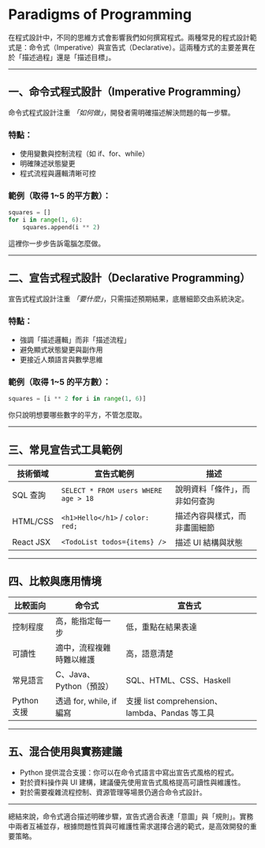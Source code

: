# Paradigms of Programming

在程式設計中，不同的思維方式會影響我們如何撰寫程式。兩種常見的程式設計範式是：命令式（Imperative）與宣告式（Declarative）。這兩種方式的主要差異在於「描述過程」還是「描述目標」。

---

## 一、命令式程式設計（Imperative Programming）

命令式程式設計注重 *「如何做」*，開發者需明確描述解決問題的每一步驟。

### 特點：

* 使用變數與控制流程（如 if、for、while）
* 明確陳述狀態變更
* 程式流程與邏輯清晰可控

### 範例（取得 1\~5 的平方數）：

```python
squares = []
for i in range(1, 6):
    squares.append(i ** 2)
```

這裡你一步步告訴電腦怎麼做。

---

## 二、宣告式程式設計（Declarative Programming）

宣告式程式設計注重 *「要什麼」*，只需描述預期結果，底層細節交由系統決定。

### 特點：

* 強調「描述邏輯」而非「描述流程」
* 避免顯式狀態變更與副作用
* 更接近人類語言與數學思維

### 範例（取得 1\~5 的平方數）：

```python
squares = [i ** 2 for i in range(1, 6)]
```

你只說明想要哪些數字的平方，不管怎麼取。

---

## 三、常見宣告式工具範例

| 技術領域      | 宣告式範例                                | 描述              |
| --------- | ------------------------------------ | --------------- |
| SQL 查詢    | `SELECT * FROM users WHERE age > 18` | 說明資料「條件」，而非如何查詢 |
| HTML/CSS  | `<h1>Hello</h1>` / `color: red;`     | 描述內容與樣式，而非畫圖細節  |
| React JSX | `<TodoList todos={items} />`         | 描述 UI 結構與狀態     |

---

## 四、比較與應用情境

| 比較面向      | 命令式                  | 宣告式                                     |
| --------- | -------------------- | --------------------------------------- |
| 控制程度      | 高，能指定每一步             | 低，重點在結果表達                               |
| 可讀性       | 適中，流程複雜時難以維護         | 高，語意清楚                                  |
| 常見語言      | C、Java、Python（預設）    | SQL、HTML、CSS、Haskell                    |
| Python 支援 | 透過 for, while, if 編寫 | 支援 list comprehension、lambda、Pandas 等工具 |

---

## 五、混合使用與實務建議

* Python 提供混合支援：你可以在命令式語言中寫出宣告式風格的程式。
* 對於資料操作與 UI 建構，建議優先使用宣告式風格提高可讀性與維護性。
* 對於需要複雜流程控制、資源管理等場景仍適合命令式設計。

---

總結來說，命令式適合描述明確步驟，宣告式適合表達「意圖」與「規則」。實務中兩者互補並存，根據問題性質與可維護性需求選擇合適的範式，是高效開發的重要策略。

